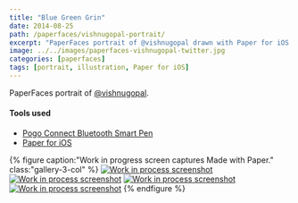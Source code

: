 ```yaml
---
title: "Blue Green Grin"
date: 2014-08-25
path: /paperfaces/vishnugopal-portrait/
excerpt: "PaperFaces portrait of @vishnugopal drawn with Paper for iOS on an iPad."
image: ../../images/paperfaces-vishnugopal-twitter.jpg
categories: [paperfaces]
tags: [portrait, illustration, Paper for iOS]
---
```


PaperFaces portrait of [@vishnugopal](https://twitter.com/vishnugopal).

#### Tools used

- [Pogo Connect Bluetooth Smart Pen](https://www.amazon.com/gp/product/B009K448L4/ref=as_li_ss_tl?ie=UTF8&camp=1789&creative=390957&creativeASIN=B009K448L4&linkCode=as2&tag=mademist-20)
- [Paper for iOS](https://paper.bywetransfer.com/)

{% figure caption:"Work in progress screen captures Made with Paper." class:"gallery-3-col" %}
[![Work in process screenshot](../../images/paperfaces-vishnugopal-process-1-600.jpg)](../../images/paperfaces-vishnugopal-process-1-lg.jpg) [![Work in process screenshot](../../images/paperfaces-vishnugopal-process-2-600.jpg)](../../images/paperfaces-vishnugopal-process-2-lg.jpg) [![Work in process screenshot](../../images/paperfaces-vishnugopal-process-3-600.jpg)](../../images/paperfaces-vishnugopal-process-3-lg.jpg) [![Work in process screenshot](../../images/paperfaces-vishnugopal-process-4-600.jpg)](../../images/paperfaces-vishnugopal-process-4-lg.jpg)
{% endfigure %}
